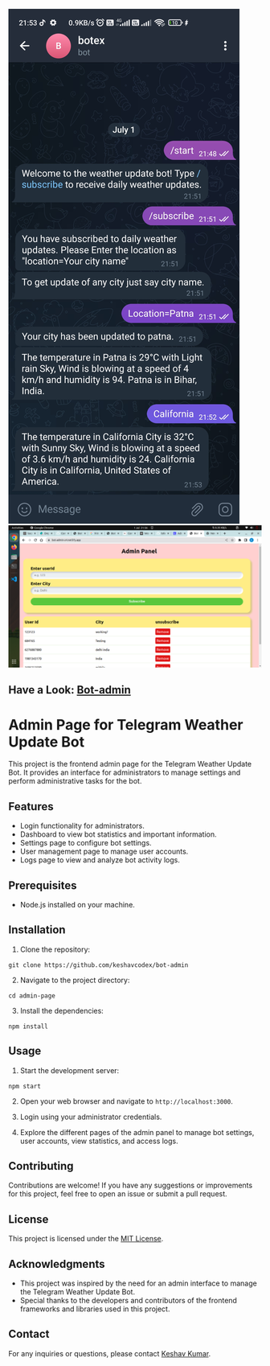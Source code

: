 ![Bot](./public/bot-chat.jpg)
![Admin Page](./public/admin-page.png)

## Have a Look: [Bot-admin](https://bot-admin-z4.netlify.app/) 

# Admin Page for Telegram Weather Update Bot

This project is the frontend admin page for the Telegram Weather Update Bot. It provides an interface for administrators to manage settings and perform administrative tasks for the bot.



## Features

- Login functionality for administrators.
- Dashboard to view bot statistics and important information.
- Settings page to configure bot settings.
- User management page to manage user accounts.
- Logs page to view and analyze bot activity logs.

## Prerequisites

- Node.js installed on your machine.

## Installation

1. Clone the repository:

```shell
git clone https://github.com/keshavcodex/bot-admin
```

2. Navigate to the project directory:

```shell
cd admin-page
```

3. Install the dependencies:

```shell
npm install
```

## Usage

1. Start the development server:

```shell
npm start
```

2. Open your web browser and navigate to `http://localhost:3000`.

3. Login using your administrator credentials.

4. Explore the different pages of the admin panel to manage bot settings, user accounts, view statistics, and access logs.

## Contributing

Contributions are welcome! If you have any suggestions or improvements for this project, feel free to open an issue or submit a pull request.

## License

This project is licensed under the [MIT License](https://opensource.org/licenses/MIT).

## Acknowledgments

- This project was inspired by the need for an admin interface to manage the Telegram Weather Update Bot.
- Special thanks to the developers and contributors of the frontend frameworks and libraries used in this project.

## Contact

For any inquiries or questions, please contact [Keshav Kumar](mailto:keshavcodex@gmail.com).
